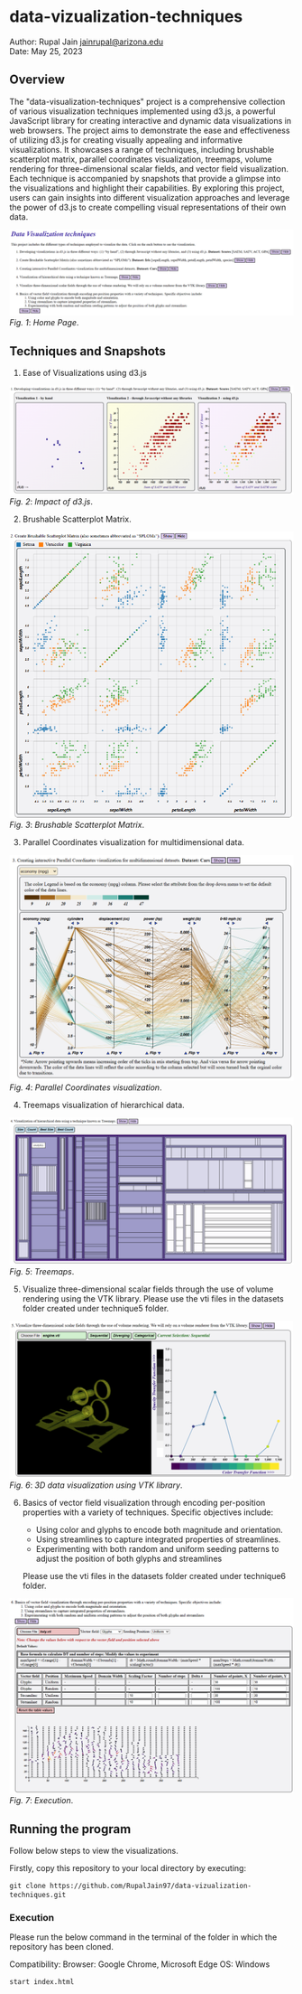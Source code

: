 # data-vizualization-techniques

Author: Rupal Jain [jainrupal@arizona.edu](mailto:jainrupal@arizona.edu)  
Date: May 25, 2023


## Overview

The "data-visualization-techniques" project is a comprehensive collection of various visualization techniques implemented using d3.js, a powerful JavaScript library for creating interactive and dynamic data visualizations in web browsers. The project aims to demonstrate the ease and effectiveness of utilizing d3.js for creating visually appealing and informative visualizations. It showcases a range of techniques, including brushable scatterplot matrix, parallel coordinates visualization, treemaps, volume rendering for three-dimensional scalar fields, and vector field visualization. Each technique is accompanied by snapshots that provide a glimpse into the visualizations and highlight their capabilities. By exploring this project, users can gain insights into different visualization approaches and leverage the power of d3.js to create compelling visual representations of their own data.

![Execution](images/main.png)
*Fig. 1*: *Home Page*.

## Techniques and Snapshots

1. Ease of Visualizations using d3.js

![Execution](images/pic1.png)
*Fig. 2*: *Impact of d3.js*.

2. Brushable Scatterplot Matrix. 

![Execution](images/pic2.png)
*Fig. 3*: *Brushable Scatterplot Matrix*.

3. Parallel Coordinates visualization for multidimensional data.

![Execution](images/pic3.png)
*Fig. 4*: *Parallel Coordinates visualization*.

4. Treemaps visualization of hierarchical data. 

![Execution](images/pic4.png)
*Fig. 5*: *Treemaps*.

5. Visualize three-dimensional scalar fields through the use of volume rendering using the VTK library. Please use the vti files in the datasets folder created under technique5 folder.

![Execution](images/pic5.png)
*Fig. 6*: *3D data visualization using VTK library*.

6. Basics of vector field visualization through encoding per-position properties with a variety of techniques. Specific objectives include:
    * Using color and glyphs to encode both magnitude and orientation.
    * Using streamlines to capture integrated properties of streamlines.
    * Experimenting with both random and uniform seeding patterns to adjust the position of both glyphs and streamlines

    Please use the vti files in the datasets folder created under technique6 folder.

![Execution](images/pic6.png)
*Fig. 7*: *Execution*.

## Running the program

Follow below steps to view the visualizations.

Firstly, copy this repository to your local directory by executing:

```
git clone https://github.com/RupalJain97/data-vizualization-techniques.git
```

### Execution

Please run the below command in the terminal of the folder in which the repository has been cloned.

Compatibility:
Browser: Google Chrome, Microsoft Edge
OS: Windows

```
start index.html
```

<!-- ## References

* https://cscheid.net/courses/fall-2019/csc444/lectures/lecture4/iteration_8.js
* https://d3-graph-gallery.com/graph/custom_color.html
* https://github.com/d3/d3-scale-chromatic
* https://www.data-to-viz.com/caveat/overplotting.html
* https://www.displayr.com/what-is-overplotting/
* https://r-graphics.org/recipe-scatter-overplot -->